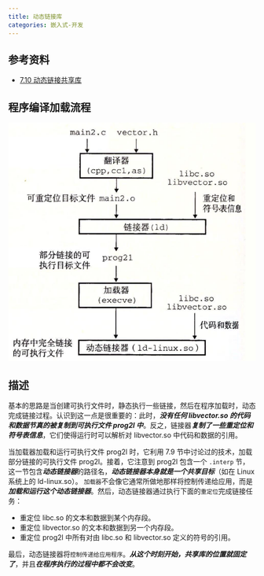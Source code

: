 ```yaml
---
title: 动态链接库
categories: 嵌入式-开发
---
```

## 参考资料
- [7.10 动态链接共享库](https://hansimov.gitbook.io/csapp/part2/ch07-linking/7.10-dynamic-linking-with-shared-libraries)

## 程序编译加载流程
![](../Misc_txts/DynamicLink.png)

## 描述
基本的思路是当创建可执行文件时，静态执行一些链接，然后在程序加载时，动态完成链接过程。认识到这一点是很重要的：此时，***没有任何 libvector.so 的代码和数据节真的被复制到可执行文件 prog2l 中***。反之，链接器***复制了一些重定位和符号表信息***，它们使得运行时可以解析对 libvector.so 中代码和数据的引用。

当加载器加载和运行可执行文件 prog2l 时，它利用 7.9 节中讨论过的技术，加载部分链接的可执行文件 prog2l。接着，它注意到 prog2l 包含一个 `.interp` 节，这一节包含***动态链接器***的路径名，***动态链接器本身就是一个共享目标***（如在 Linux 系统上的 ld-linux.so）。 `加载器`不会像它通常所做地那样将控制传递给应用，而是***加载和运行这个动态链接器***。然后，动态链接器通过执行下面的`重定位`完成链接任务：
- 重定位 libc.so 的文本和数据到某个内存段。
- 重定位 libvector.so 的文本和数据到另一个内存段。
- 重定位 prog2l 中所有对由 libc.so 和 libvector.so 定义的符号的引用。

最后，动态链接器将`控制传递给应用程序`。***从这个时刻开始，共享库的位置就固定了***，并且***在程序执行的过程中都不会改变***。